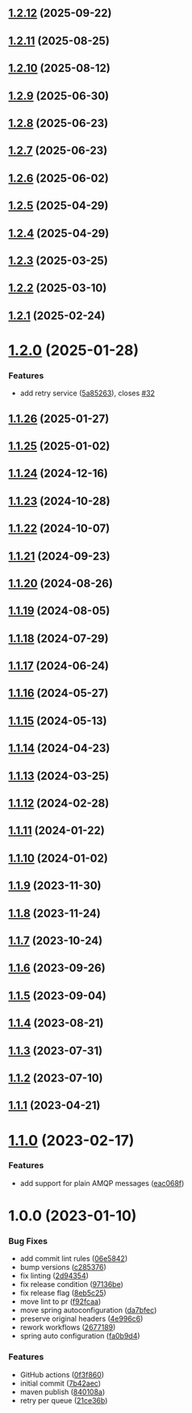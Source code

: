 ## [1.2.12](https://github.com/jaconi-io/spring-rabbitmq-retry/compare/v1.2.11...v1.2.12) (2025-09-22)

## [1.2.11](https://github.com/jaconi-io/spring-rabbitmq-retry/compare/v1.2.10...v1.2.11) (2025-08-25)

## [1.2.10](https://github.com/jaconi-io/spring-rabbitmq-retry/compare/v1.2.9...v1.2.10) (2025-08-12)

## [1.2.9](https://github.com/jaconi-io/spring-rabbitmq-retry/compare/v1.2.8...v1.2.9) (2025-06-30)

## [1.2.8](https://github.com/jaconi-io/spring-rabbitmq-retry/compare/v1.2.7...v1.2.8) (2025-06-23)

## [1.2.7](https://github.com/jaconi-io/spring-rabbitmq-retry/compare/v1.2.6...v1.2.7) (2025-06-23)

## [1.2.6](https://github.com/jaconi-io/spring-rabbitmq-retry/compare/v1.2.5...v1.2.6) (2025-06-02)

## [1.2.5](https://github.com/jaconi-io/spring-rabbitmq-retry/compare/v1.2.4...v1.2.5) (2025-04-29)

## [1.2.4](https://github.com/jaconi-io/spring-rabbitmq-retry/compare/v1.2.3...v1.2.4) (2025-04-29)

## [1.2.3](https://github.com/jaconi-io/spring-rabbitmq-retry/compare/v1.2.2...v1.2.3) (2025-03-25)

## [1.2.2](https://github.com/jaconi-io/spring-rabbitmq-retry/compare/v1.2.1...v1.2.2) (2025-03-10)

## [1.2.1](https://github.com/jaconi-io/spring-rabbitmq-retry/compare/v1.2.0...v1.2.1) (2025-02-24)

# [1.2.0](https://github.com/jaconi-io/spring-rabbitmq-retry/compare/v1.1.26...v1.2.0) (2025-01-28)


### Features

* add retry service ([5a85263](https://github.com/jaconi-io/spring-rabbitmq-retry/commit/5a85263ba1719fbf315d9f8e0245cc17bc7ed264)), closes [#32](https://github.com/jaconi-io/spring-rabbitmq-retry/issues/32)

## [1.1.26](https://github.com/jaconi-io/spring-rabbitmq-retry/compare/v1.1.25...v1.1.26) (2025-01-27)

## [1.1.25](https://github.com/jaconi-io/spring-rabbitmq-retry/compare/v1.1.24...v1.1.25) (2025-01-02)

## [1.1.24](https://github.com/jaconi-io/spring-rabbitmq-retry/compare/v1.1.23...v1.1.24) (2024-12-16)

## [1.1.23](https://github.com/jaconi-io/spring-rabbitmq-retry/compare/v1.1.22...v1.1.23) (2024-10-28)

## [1.1.22](https://github.com/jaconi-io/spring-rabbitmq-retry/compare/v1.1.21...v1.1.22) (2024-10-07)

## [1.1.21](https://github.com/jaconi-io/spring-rabbitmq-retry/compare/v1.1.20...v1.1.21) (2024-09-23)

## [1.1.20](https://github.com/jaconi-io/spring-rabbitmq-retry/compare/v1.1.19...v1.1.20) (2024-08-26)

## [1.1.19](https://github.com/jaconi-io/spring-rabbitmq-retry/compare/v1.1.18...v1.1.19) (2024-08-05)

## [1.1.18](https://github.com/jaconi-io/spring-rabbitmq-retry/compare/v1.1.17...v1.1.18) (2024-07-29)

## [1.1.17](https://github.com/jaconi-io/spring-rabbitmq-retry/compare/v1.1.16...v1.1.17) (2024-06-24)

## [1.1.16](https://github.com/jaconi-io/spring-rabbitmq-retry/compare/v1.1.15...v1.1.16) (2024-05-27)

## [1.1.15](https://github.com/jaconi-io/spring-rabbitmq-retry/compare/v1.1.14...v1.1.15) (2024-05-13)

## [1.1.14](https://github.com/jaconi-io/spring-rabbitmq-retry/compare/v1.1.13...v1.1.14) (2024-04-23)

## [1.1.13](https://github.com/jaconi-io/spring-rabbitmq-retry/compare/v1.1.12...v1.1.13) (2024-03-25)

## [1.1.12](https://github.com/jaconi-io/spring-rabbitmq-retry/compare/v1.1.11...v1.1.12) (2024-02-28)

## [1.1.11](https://github.com/jaconi-io/spring-rabbitmq-retry/compare/v1.1.10...v1.1.11) (2024-01-22)

## [1.1.10](https://github.com/jaconi-io/spring-rabbitmq-retry/compare/v1.1.9...v1.1.10) (2024-01-02)

## [1.1.9](https://github.com/jaconi-io/spring-rabbitmq-retry/compare/v1.1.8...v1.1.9) (2023-11-30)

## [1.1.8](https://github.com/jaconi-io/spring-rabbitmq-retry/compare/v1.1.7...v1.1.8) (2023-11-24)

## [1.1.7](https://github.com/jaconi-io/spring-rabbitmq-retry/compare/v1.1.6...v1.1.7) (2023-10-24)

## [1.1.6](https://github.com/jaconi-io/spring-rabbitmq-retry/compare/v1.1.5...v1.1.6) (2023-09-26)

## [1.1.5](https://github.com/jaconi-io/spring-rabbitmq-retry/compare/v1.1.4...v1.1.5) (2023-09-04)

## [1.1.4](https://github.com/jaconi-io/spring-rabbitmq-retry/compare/v1.1.3...v1.1.4) (2023-08-21)

## [1.1.3](https://github.com/jaconi-io/spring-rabbitmq-retry/compare/v1.1.2...v1.1.3) (2023-07-31)

## [1.1.2](https://github.com/jaconi-io/spring-rabbitmq-retry/compare/v1.1.1...v1.1.2) (2023-07-10)

## [1.1.1](https://github.com/jaconi-io/spring-rabbitmq-retry/compare/v1.1.0...v1.1.1) (2023-04-21)

# [1.1.0](https://github.com/jaconi-io/spring-rabbitmq-retry/compare/v1.0.0...v1.1.0) (2023-02-17)


### Features

* add support for plain AMQP messages ([eac068f](https://github.com/jaconi-io/spring-rabbitmq-retry/commit/eac068f018bbb9c9aa69c959fb86542f7f17277e))

# 1.0.0 (2023-01-10)


### Bug Fixes

* add commit lint rules ([06e5842](https://github.com/jaconi-io/spring-rabbitmq-retry/commit/06e5842623204abd88fad5ed8394883d182066e2))
* bump versions ([c285376](https://github.com/jaconi-io/spring-rabbitmq-retry/commit/c285376200f1e238216ecb67ba0c986ff3c9b0b1))
* fix linting ([2d94354](https://github.com/jaconi-io/spring-rabbitmq-retry/commit/2d9435446396792b6136a13908c7f3772956af6c))
* fix release condition ([97136be](https://github.com/jaconi-io/spring-rabbitmq-retry/commit/97136be11b55dab5372cbf0146d4a2ba362f110c))
* fix release flag ([8eb5c25](https://github.com/jaconi-io/spring-rabbitmq-retry/commit/8eb5c25a308a3c8830d0181aaa8d4e822aeb029b))
* move lint to pr ([f92fcaa](https://github.com/jaconi-io/spring-rabbitmq-retry/commit/f92fcaae0fe21b5325d066bb20084b3f380adfa1))
* move spring autoconfiguration ([da7bfec](https://github.com/jaconi-io/spring-rabbitmq-retry/commit/da7bfec867f05e743d7d58b2b1fdaf9e5863cc93))
* preserve original headers ([4e996c6](https://github.com/jaconi-io/spring-rabbitmq-retry/commit/4e996c66d361d1d4b3a641729fee51dc1c9bd0f2))
* rework workflows ([2677189](https://github.com/jaconi-io/spring-rabbitmq-retry/commit/26771897755c72e636266f6e63c963b395f8fdb9))
* spring auto configuration ([fa0b9d4](https://github.com/jaconi-io/spring-rabbitmq-retry/commit/fa0b9d4ff82bc8552d71fd05255682561ec035e5))


### Features

* GitHub actions ([0f3f860](https://github.com/jaconi-io/spring-rabbitmq-retry/commit/0f3f86048fa893b60f8cb8962a15b9c9a545627a))
* initial commit ([7b42aec](https://github.com/jaconi-io/spring-rabbitmq-retry/commit/7b42aec084fd4fd21904a935324d40d0b476916d))
* maven publish ([840108a](https://github.com/jaconi-io/spring-rabbitmq-retry/commit/840108ad21c1b904fcea555a70cbf3adbd33c351))
* retry per queue ([21ce36b](https://github.com/jaconi-io/spring-rabbitmq-retry/commit/21ce36b750a732239af36e18e0e20f264d434e1b))
